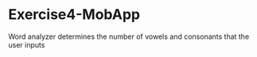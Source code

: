 # Exercise4-MobApp
Word analyzer determines the number of vowels and consonants that the user inputs
